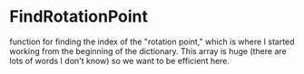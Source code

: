 # FindRotationPoint
function for finding the index of the "rotation point," which is where I started working from the beginning of the dictionary. This array is huge (there are lots of words I don't know) so we want to be efficient here.
